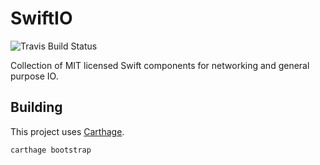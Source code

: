 # SwiftIO

![Travis Build Status](https://travis-ci.org/schwa/SwiftIO.svg?branch=develop)

Collection of MIT licensed Swift components for networking and general purpose IO.

## Building

This project uses [Carthage](https://github.com/carthage/carthage).

```shell
carthage bootstrap
```
